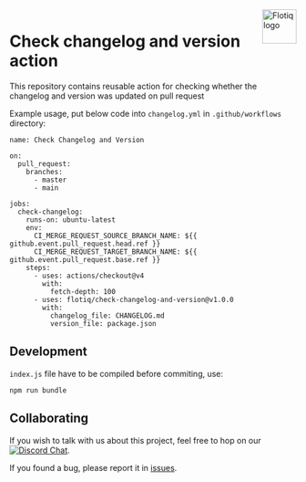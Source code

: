 <a href="https://flotiq.com/">
    <img src="https://editor.flotiq.com/fonts/fq-logo.svg" alt="Flotiq logo" title="Flotiq" align="right" height="60" />
</a>

Check changelog and version action
===========================

This repository contains reusable action for checking whether the changelog and
version was updated on pull request

Example usage, put below code into `changelog.yml` in `.github/workflows`
directory:

```
name: Check Changelog and Version

on:
  pull_request:
    branches:
      - master
      - main

jobs:
  check-changelog:
    runs-on: ubuntu-latest
    env:
      CI_MERGE_REQUEST_SOURCE_BRANCH_NAME: ${{ github.event.pull_request.head.ref }}
      CI_MERGE_REQUEST_TARGET_BRANCH_NAME: ${{ github.event.pull_request.base.ref }}
    steps:
      - uses: actions/checkout@v4
        with:
          fetch-depth: 100
      - uses: flotiq/check-changelog-and-version@v1.0.0
        with:
          changelog_file: CHANGELOG.md
          version_file: package.json
```

## Development

`index.js` file have to be compiled before commiting, use:

```
npm run bundle
```

## Collaborating

If you wish to talk with us about this project, feel free to hop on our
[![Discord Chat](https://img.shields.io/discord/682699728454025410.svg)](https://discord.gg/FwXcHnX).

If you found a bug, please report it in
[issues](https://github.com/flotiq/check-changelog-and-version/issues).
